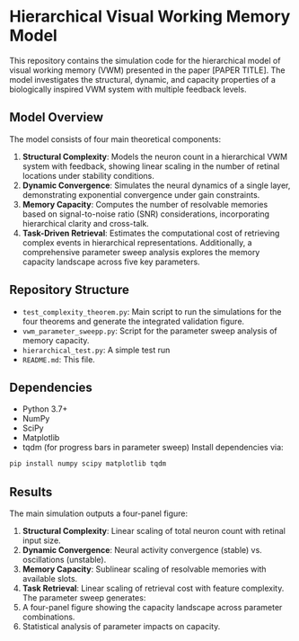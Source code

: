 # Hierarchical Visual Working Memory Model
This repository contains the simulation code for the hierarchical model of visual working memory (VWM) presented in the paper [PAPER TITLE]. The model investigates the structural, dynamic, and capacity properties of a biologically inspired VWM system with multiple feedback levels.
## Model Overview
The model consists of four main theoretical components:
1. **Structural Complexity**: Models the neuron count in a hierarchical VWM system with feedback, showing linear scaling in the number of retinal locations under stability conditions.
2. **Dynamic Convergence**: Simulates the neural dynamics of a single layer, demonstrating exponential convergence under gain constraints.
3. **Memory Capacity**: Computes the number of resolvable memories based on signal-to-noise ratio (SNR) considerations, incorporating hierarchical clarity and cross-talk.
4. **Task-Driven Retrieval**: Estimates the computational cost of retrieving complex events in hierarchical representations.
Additionally, a comprehensive parameter sweep analysis explores the memory capacity landscape across five key parameters.
## Repository Structure
- `test_complexity_theorem.py`: Main script to run the simulations for the four theorems and generate the integrated validation figure.
- `vwm_parameter_sweepp.py`: Script for the parameter sweep analysis of memory capacity.
- `hierarchical_test.py`: A simple test run
- `README.md`: This file.
## Dependencies
- Python 3.7+
- NumPy
- SciPy
- Matplotlib
- tqdm (for progress bars in parameter sweep)
Install dependencies via:
```bash
pip install numpy scipy matplotlib tqdm
```
## Results
The main simulation outputs a four-panel figure:
1. **Structural Complexity**: Linear scaling of total neuron count with retinal input size.
2. **Dynamic Convergence**: Neural activity convergence (stable) vs. oscillations (unstable).
3. **Memory Capacity**: Sublinear scaling of resolvable memories with available slots.
4. **Task Retrieval**: Linear scaling of retrieval cost with feature complexity.
The parameter sweep generates:
1. A four-panel figure showing the capacity landscape across parameter combinations.
2. Statistical analysis of parameter impacts on capacity.
